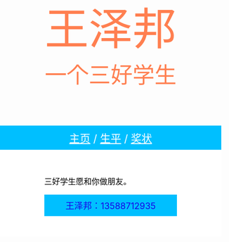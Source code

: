 <!DOCTYPE html>
<html>
<head>
<title>主页</title>
<style>   body {    margin: 0px;    padding: 0px;    border: 0px;    color: white;
}   a {    color: white;
}   .banner {    background: url(主展示图.jpg);    background-size: cover;    width: 100%;    height: 300px;    text-align: center;    font-size: 100px;    color: coral;    padding-top: 120px;
}   .menu {    background-color: #00BFFF;    padding: 10px;    text-align: center;    font-size: 24px;
}   .content {    padding-top: 40px;    padding-bottom: 20px;    padding-left: 20%;    padding-right: 20%;    font-size: 18px;    background-color: white;    color: black;
}   .button {    background-color: #32CD32;    color: white;    padding: 15px;
}   .footer {    background-color: #00BFFF;    padding: 10px;    text-align: center;    font-size: 20px;    color: #1806E8;
}
</style>
</head>
<body>
<div class = "banner">   王泽邦<br/>   <div style = "font-size: 50px;">一个三好学生</div>
</div>
<div class = "menu">   <a href = "索引.html">主页</a> / <a href = "生平.html">生平</a> / <a href = "奖状
.html">奖状</a> 
</a>
</div>
<div class = "content">   <p>三好学生愿和你做朋友。<br/>
   </p>   
<div class = "footer">   王泽邦：13588712935
</div>
<body>
<a href = "王泽邦">主页</a>

</body>
